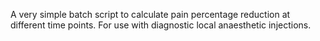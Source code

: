 A very simple batch script to calculate pain percentage reduction at different time points. For use with diagnostic local anaesthetic injections.
